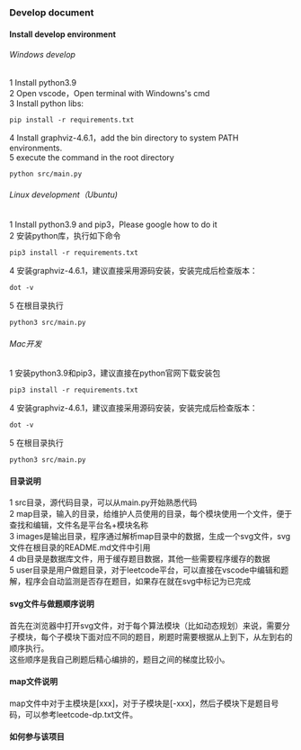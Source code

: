 ### Develop document

#### Install develop environment

###### Windows develop
1 Install python3.9  
2 Open vscode，Open terminal with Windowns's cmd  
3 Install python libs:  
```shell
pip install -r requirements.txt
```

4 Install graphviz-4.6.1，add the bin directory to system PATH environments.  
5 execute the command in the root directory
```shell
python src/main.py
```

###### Linux development（Ubuntu)
1 Install python3.9 and pip3，Please google how to do it  
2 安装python库，执行如下命令  
```shell
pip3 install -r requirements.txt
```

4 安装graphviz-4.6.1，建议直接采用源码安装，安装完成后检查版本：
```
dot -v
```
5 在根目录执行  
```shell
python3 src/main.py
```

###### Mac开发
1 安装python3.9和pip3，建议直接在python官网下载安装包
```shell
pip3 install -r requirements.txt
```

4 安装graphviz-4.6.1，建议直接采用源码安装，安装完成后检查版本：
```
dot -v
```
5 在根目录执行  
```shell
python3 src/main.py
```

#### 目录说明

1 src目录，源代码目录，可以从main.py开始熟悉代码  
2 map目录，输入的目录，给维护人员使用的目录，每个模块使用一个文件，便于查找和编辑，文件名是平台名+模块名称  
3 images是输出目录，程序通过解析map目录中的数据，生成一个svg文件，svg文件在根目录的README.md文件中引用  
4 db目录是数据库文件，用于缓存题目数据，其他一些需要程序缓存的数据  
5 user目录是用户做题目录，对于leetcode平台，可以直接在vscode中编辑和题解，程序会自动监测是否存在题目，如果存在就在svg中标记为已完成  

#### svg文件与做题顺序说明

首先在浏览器中打开svg文件，对于每个算法模块（比如动态规划）来说，需要分子模块，每个子模块下面对应不同的题目，刷题时需要根据从上到下，从左到右的顺序执行。  
这些顺序是我自己刷题后精心编排的，题目之间的梯度比较小。  

#### map文件说明

map文件中对于主模块是[xxx]，对于子模块是[-xxx]，然后子模块下是题目号码，可以参考leetcode-dp.txt文件。

#### 如何参与该项目
